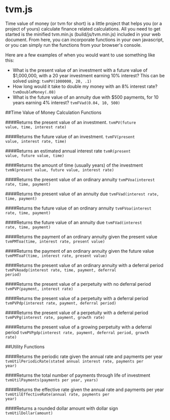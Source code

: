 # tvm.js
Time value of money (or tvm for short) is a little project that helps you (or a project of yours) calculate finance related calculations. All you need to get started is the minified tvm.min.js (build/js/tvm.min.js) included in your web document. From here, you can incorporate functions in your own javascript, or you can simply run the functions from your browser's console.

Here are a few examples of when you would want to use something like this:
* What is the present value of an investment with a future value of $1,000,000, with a 20 year investment earning 10% interest? This can be solved using: <code>tvmPV(1000000, 20, .1)</code>
* How long would it take to double my money with an 8% interest rate? <code>tvmDoubleMoney(.08)</code>
* What is the future value of an annuity due with $500 payments, for 10 years earning 4% interest? <code>tvmFVad(0.04, 10, 500)</code>

##Time Value of Money Calculation Functions

####Returns the present value of an investment.
<code>tvmPV(future value, time, interest rate)</code>

####Returns the future value of an investment.
<code>tvmFV(present value, interest rate, time)</code>

####Returns an estimated annual interest rate
<code>tvmR(present value, future value, time)</code>

####Returns the amount of time (usually years) of the investment
<code>tvmN(present value, future value, interest rate)</code>

####Returns the present value of an ordinary annuity
<code>tvmPVoa(interest rate, time, payment)</code>

####Returns the present value of an annuity due
<code>tvmFVad(interest rate, time, payment)</code>

####Returns the future value of an ordinary annuity
<code>tvmFVoa(interest rate, time, payment)</code>

####Returns the future value of an annuity due
<code>tvmFVad(interest rate, time, payment)</code>

####Returns the payment of an ordinary annuity given the present value
<code>tvmPMToa(time, interest rate, present value)</code>

####Returns the payment of an ordinary annuity given the future value
<code>tvmPMToaF(time, interest rate, present value)</code>

####Returns the present value of an ordinary annuity with a deferral period
<code>tvmPVAoadp(interest rate, time, payment, deferral period)</code>

####Returns the present value of a perpetuity with no deferral period
<code>tvmPVP(payment, interest rate)</code>

####Returns the present value of a perpetuity with a deferral period
<code>tvmPVPdp(interest rate, payment, deferral period)</code>

####Returns the present value of a perpetuity with a deferral period
<code>tvmPVPg(interest rate, payment, growth rate)</code>

####Returns the present value of a growing perpetuity with a deferral period
<code>tvmPVPgdp(interest rate, payment, deferral period, growth rate)</code>

##Utility Functions

####Returns the periodic rate given the annual rate and payments per year
<code>tvmUtilPeriodicRate(stated annual interest rate, payments per year)</code>

####Returns the total number of payments through life of investment
<code>tvmUtilPayments(payments per year, years)</code>

####Returns the effective rate given the annual rate and payments per year
<code>tvmUtilEffectiveRate(annual rate, payments per year)</code>

####Returns a rounded dollar amount with dollar sign
<code>tvmUtilDollar(amount)</code>